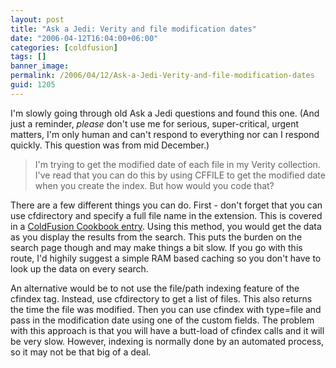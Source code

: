 ```yaml
---
layout: post
title: "Ask a Jedi: Verity and file modification dates"
date: "2006-04-12T16:04:00+06:00"
categories: [coldfusion]
tags: []
banner_image: 
permalink: /2006/04/12/Ask-a-Jedi-Verity-and-file-modification-dates
guid: 1205
---
```


I'm slowly going through old Ask a Jedi questions and found this one. (And just a reminder, <i>please</i> don't use me for serious, super-critical, urgent matters, I'm only human and can't respond to everything nor can I respond quickly. This question was from mid December.)
	
<blockquote>
I'm trying to get the modified date of each file in my Verity collection. I've read that you can do this by using CFFILE to get the modified date when you create the index. But how would you code that?
</blockquote>

There are a few different things you can do. First - don't forget that you can use cfdirectory and specify a full file name in the extension. This is covered in a <a href="http://www.coldfusioncookbook.com/entry/58/How-do-I-get-the-last-modified-date-on-a-file?">ColdFusion Cookbook entry</a>. Using this method, you would get the data as you display the results from the search. This puts the burden on the search page though and may make things a bit slow. If you go with this route, I'd highily suggest a simple RAM based caching so you don't have to look up the data on every search.

An alternative would be to not use the file/path indexing feature of the cfindex tag. Instead, use cfdirectory to get a list of files. This also returns the time the file was modified. Then you can use cfindex with type=file and pass in the modification date using one of the custom fields. The problem with this approach is that you will have a butt-load of cfindex calls and it will be very slow. However, indexing is normally done by an automated process, so it may not be that big of a deal.
